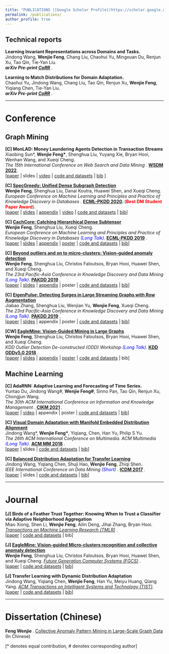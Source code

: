 ```yaml
---
title: "PUBLICATIONS ([Google Scholar Profile](https://scholar.google.com/citations?user=EV1kntYAAAAJ&hl=en))"
permalink: /publications/
author_profile: true
---
```


## Technical reports

<b>Learning Invariant Representations across Domains and Tasks.</b> <br>
Jindong Wang, <b>Wenjie Feng</b>, Chang Liu, Chaohui Yu, Mingxuan Du, Renjun Xu, Tao Qin, Tie-Yan Liu. <br>
<i> <b> arXiv Pre-print [CoRR](https://arxiv.org/abs/2103.05114) </b> </i>.


<b>Learning to Match Distributions for Domain Adaptation.</b> <br>
Chaohui Yu, Jindong Wang, Chang Liu, Tao Qin, Renjun Xu, <b>Wenjie Feng</b>, Yiqiang Chen, Tie-Yan Liu. <br>
<i> <b> arXiv Pre-print [CoRR](https://arxiv.org/abs/2007.10791) </b> </i>.

------

# Conference

## Graph Mining

<b>[C] MonLAD: Money Laundering Agents Detection in Transaction Streams</b> <br>
Xiaobing Sun\*, <b>Wenjie Feng\*</b>, Shenghua Liu, Yuyang Xie, Bryan Hooi, Wenhan Wang, and Xueqi Cheng. <br>
<i>The 15th International Conference on Web Search and Data Mining </i>. <b> [WSDM 2022](https://www.wsdm-conference.org/2022/)</b>. <br>
[[paper](https://dl.acm.org/doi/10.1145/3488560.3498418) | slides | [video](https://www.youtube.com/watch?v=TmtJw9IaKck) | [code and datasets](https://github.com/BGT-M/MonLAD) | [bib](https://dblp.org/rec/conf/wsdm/SunFLX0HWC22.html?view=bibtex) ]


<b>[C] [SpecGreedy: Unified Dense Subgraph Detection](https://wenchieh.github.io/publication/SPECGREEDY)</b> <br>
<b>Wenjie Feng</b>, Shenghua Liu, Danai Koutra, Huawei Shen, and Xueqi Cheng. <br>
<i>European Conference on Machine Learning and Principles and Practice of Knowledge Discovery in Databases </i>. <b> [ECML-PKDD 2020](https://ecmlpkdd2020.net/). </b> (<b><span style="color:red">Best DM Student Paper Award</span></b>).<br>
[[paper](https://link.springer.com/chapter/10.1007/978-3-030-67658-2_11) | [slides](http://wenchieh.github.io/files/slide/specgreedyECMLPKDD2020.pptx) | [appendix](http://wenchieh.github.io/files/pdf/specgreedy_supple.pdf) | [video](https://papertalk.org/papertalks/27872) | [code and datasets](https://github.com/wenchieh/specgreedy) | [bib](https://dblp.org/rec/conf/pkdd/FengLKSC20.html?view=bibtex)]

<b>[C] [CachCore: Catching Hierarchical Dense Subtensor](https://wenchieh.github.io/publication/CATCHCORE)</b> <br>
<b>Wenjie Feng</b>, Shenghua Liu, Xueqi Cheng. <br>
<i>European Conference on Machine Learning and Principles and Practice of Knowledge Discovery in Databases <span style="color:blue">(Long Talk)</span></i>. <b> [ECML-PKDD 2019](https://ecmlpkdd2019.org/) </b>.<br>
[[paper](https://link.springer.com/chapter/10.1007/978-3-030-46150-8_10) | [slides](http://wenchieh.github.io/files/slide/catchcoreECMLPKDD2019.pptx) | [appendix](http://wenchieh.github.io/files/pdf/catchcore_supple.pdf) | [poster](http://wenchieh.github.io/files/pdf/catchcore_poster.pdf) | [code and datasets](https://github.com/wenchieh/catchcore) | [bib](https://dblp.org/rec/conf/pkdd/FengLC19.html?view=bibtex)]

<b>[C] [Beyond outliers and on to micro-clusters: Vision-guided anomaly detection](https://wenchieh.github.io/publication/EAGLEMINE)</b> <br>
<b>Wenjie Feng</b>, Shenghua Liu, Christos Faloutsos, Bryan Hooi, Huawei Shen, and Xueqi Cheng. <br>
<i>The 23rd Pacific-Asia Conference in Knowledge Discovery and Data Mining <span style="color:blue">(Long Talk)</span></i>. <b> [PAKDD 2019](https://pakdd2019.medmeeting.org/en) </b>.<br>
[[paper](https://link.springer.com/chapter/10.1007/978-3-030-16148-4_42) | [slides](http://wenchieh.github.io/files/slide/eagleminePAKDD2019.pptx) | [appendix](http://wenchieh.github.io/files/pdf/eaglemine_supple.pdf) | poster | [code and datasets](https://github.com/wenchieh/eaglemine) | [bib](https://dblp.org/rec/conf/pakdd/FengLFHSC19.html?view=bibtex)]

<b>[C] [EigenPulse: Detecting Surges in Large Streaming Graphs with Row Augmentation](https://wenchieh.github.io/publication/EIGENPULSE)</b> <br>
Jiabao Zhang, Shenghua Liu, Wenjian Yu, <b>Wenjie Feng</b>, Xueqi Cheng. <br>
<i>The 23rd Pacific-Asia Conference in Knowledge Discovery and Data Mining <span style="color:blue">(Long Talk)</span></i>. <b> [PAKDD 2019](https://pakdd2019.medmeeting.org/en) </b>. <br>
[[paper](https://link.springer.com/chapter/10.1007/978-3-030-16145-3_39) | [slides](http://wenchieh.github.io/files/slide/eaglepulsePAKDD2019.pptx) | appendix | poster | [code and datasets](https://github.com/BGT-M/spartan2) | [bib](https://dblp.org/rec/conf/pakdd/ZhangLYFC19.html?view=bibtex)]

<b>[CW] [EagleMine: Vision-Guided Mining in Large Graphs](https://wenchieh.github.io/publication/EAGLEMINE_ODD.html)</b> <br>
<b>Wenjie Feng</b>, Shenghua Liu, Christos Faloutsos, Bryan Hooi, Huawei Shen, and Xueqi Cheng. <br>
<i>KDD Outlier Detection De-constructed (ODD) Workshop <span style="color:blue">(Long Talk)</span></i>. <b> [KDD ODDv5.0 2018](https://www.andrew.cmu.edu/user/lakoglu/odd/) </b>. <br>
[[paper](https://www.andrew.cmu.edu/user/lakoglu/odd/accepted_papers/ODD_v50_paper_25.pdf) | [slides](https://wenchieh.github.io/files/slide/eaglemineSIGKDDODDv5.pdf) | [appendix](http://wenchieh.github.io/files/pdf/eaglemine_supple_ODDv5.pdf) | [poster](http://wenchieh.github.io/files/pdf/eaglemine_poster.pdf) | [code and datasets](https://github.com/wenchieh/eaglemine) | bib]

## Machine Learning

<!--
<b>[C] Learning to Match Distributions for Domain Adaptation</b> <br>
	Chaohui Yu, Jindong Wang, Chang Liu, Tao Qin, Renjun Xu, <b>Wenjie Feng</b>, Yiqiang Chen, Tie-Yan Liu. <br>
<i> arXiv Pre-print</i>. <b>[CoRR](https://arxiv.org/abs/2007.10791)</b>.
-->

<!--
<b>[J] Transfer Learning with Dynamic Distribution Adaptation</b> <br>
Jindong Wang, Yiqiang Chen, <b>Wenjie Feng</b>,, Han Yu, Meiyu Huang, Qiang Yang. <br>
<i> [ACM Transactions on Intelligent Systems and Technology (TIST)](https://dl.acm.org/doi/10.1145/3360309)</i>. <b> Journal </b>.
-->

<b>[C] AdaRNN: Adaptive Learning and Forecasting of Time Series.</b> <br>
Yuntao Du, Jindong Wang\#, <b>Wenjie Feng\#</b>, Sinno Pan, Tao Qin, Renjun Xu, Chongjun Wang. <br>
<i> The 30th ACM International Conference on Information and Knowledge Management </i>. <b> [CIKM 2021](https://www.cikm2021.org/) </b>. <br>
[[paper](https://dl.acm.org/doi/10.1145/3459637.3482315) | [video](https://www.youtube.com/watch?v=WWDmP8iL_3U) | appendix | poster | [code and datasets](https://github.com/jindongwang/transferlearning/tree/master/code/deep/adarnn) | [bib](https://dblp.org/rec/journals/corr/abs-2108-04443.html?view=bibtex)]


<b>[C] [Visual Domain Adaptation with Manifold Embedded Distribution Alignment](https://wenchieh.github.io/publication/MEDA)</b> <br>
Jindong Wang\*, <b>Wenjie Feng\*</b>, Yiqiang, Chen, Han Yu, Philip S Yu. <br>
<i> The 26th ACM International Conference on Multimedia. ACM Multimedia <span style="color:blue">(Long Talk)</span></i>. <b> [ACM MM 2018](http://www.acmmm.org/2018/) </b>. <br>
[[paper](https://doi.org/10.1145/3240508.3240512) | slides | [code and datasets](https://github.com/wenchieh/MEDA) | [bib](https://dblp.org/rec/conf/mm/WangFCYHY18.html?view=bibtex)]

<b>[C] [Balanced Distribution Adaptation for Transfer Learning](https://wenchieh.github.io/publication/BDA)</b> <br>
Jindong Wang, Yiqiang Chen, Shuji Hao, <b>Wenjie Feng</b>, Zhiqi Shen. <br>
<i>IEEE International Conference on Data Mining <span style="color:blue">(Short)</span> </i>. <b> [ICDM 2017](https://userweb.ucs.louisiana.edu/~sxk6389/index.html) </b>. <br>
[[paper](https://doi.org/10.1109/ICDM.2017.150) | slides | [code and datasets](https://github.com/jindongwang/transferlearning/tree/master/code/traditional/BDA) | [bib](https://dblp.org/rec/conf/icdm/WangCHFS17.html?view=bibtex)]


-----


# Journal

<!--
<b>[J] [Unified Dense Subgraph Detection: Fast Spectral Theory-based Algorithms]</b> <br>
<b>Wenjie Feng</b>, Shenghua Liu, Danai Koutra, Huawei Shen, Xueqi Cheng.
<i> [IEEE Transactions on Knowledge and Data Engineering (TKDE)](https://ieeexplore.ieee.org/xpl/RecentIssue.jsp?punumber=69) </i>. <br>
[paper | [code and datasets](https://github.com/wenchieh/specgreedy) | bib]
-->

<!--
<b>[J] [Hierarchical Dense Pattern Detection in Tensor]</b> <br>
<b>Wenjie Feng</b>, Shenghua Liu, Xueqi Cheng.
<i> [Transactions on Knowledge Discovery (TKDD)](https://dl.acm.org/journal/tkdd) </i>. </br>
[paper | [code and datasets](https://github.com/wenchieh/catchcore) | bib]
-->


<b>[J] Birds of a Feather Trust Together: Knowing When to Trust a Classifier via Adaptive Neighborhood Aggregation</b> <br>
Miao Xiong, Shen Li, <b>Wenjie Feng</b>, Ailin Deng, Jihai Zhang, Bryan Hooi.
<i> [Transactions on Machine Learning Research (TMLR)](https://jmlr.org/tmlr/) </i>. <br>
[[paper](https://openreview.net/forum?id=p5V8P2J61u) | [code and datasets](https://github.com/MiaoXiong2320/NeighborAgg) | bib]


<!--
<b>[J] [EagleMine: Vision-guided Micro-clusters recognition and collective anomaly detection](https://wenchieh.github.io/publication/EAGLEMINE)</b> <br>
<b>Wenjie Feng</b>, Shenghua Liu, Christos Faloutsos, Bryan Hooi, Huawei Shen, and Xueqi Cheng. <br>
<i> [Future Generation Computer Systems (FGCS)](https://www.sciencedirect.com/science/article/pii/S0167739X20316794) </i>. <b> Journal </b>.
-->

<b>[J] [EagleMine: Vision-guided Micro-clusters recognition and collective anomaly detection](https://wenchieh.github.io/publication/EAGLEMINE_JOURNAL)</b> <br>
<b>Wenjie Feng</b>, Shenghua Liu, Christos Faloutsos, Bryan Hooi, Huawei Shen, and Xueqi Cheng.
<i> [Future Generation Computer Systems (FGCS)](https://www.sciencedirect.com/journal/future-generation-computer-systems) </i>.<br>
[[paper](https://www.sciencedirect.com/science/article/pii/S0167739X20316794) | [code and datasets](https://github.com/wenchieh/eaglemine) | [bib](https://dblp.org/rec/journals/fgcs/FengLFHSC21.html?view=bibtex)]


<b>[J] Transfer Learning with Dynamic Distribution Adaptation</b> <br>
Jindong Wang, Yiqiang Chen, <b>Wenjie Feng</b>, Han Yu, Meiyu Huang, Qiang Yang.
<i> [ACM Transactions on Intelligent Systems and Technology (TIST)](https://dl.acm.org/journal/tist)</i>. <br>
[[paper](https://dl.acm.org/doi/abs/10.1145/3360309) | [code and datasets](https://github.com/jindongwang/transferlearning) | [bib](https://dblp.org/rec/journals/tist/WangCFYHY20.html?view=bibtex)]

----

# Dissertation (Chinese)

<b> Feng Wenjie </b>. [Collective Anomaly Pattern Mining in Large-Scale Graph Data](http://wenchieh.github.io/files/pdf/thesis_zh.pdf) (In Chinese)


[\* denotes equal contribution, \# denotes corresponding author]

